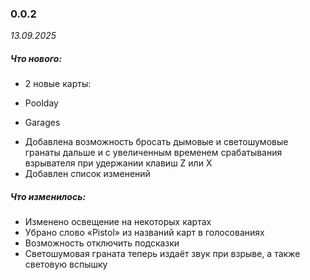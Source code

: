 ### 0.0.2

*13.09.2025*

##### **Что нового:**

* 2 новые карты:

- Poolday

- Garages

* Добавлена ​​возможность бросать дымовые и светошумовые гранаты дальше и с увеличенным временем срабатывания взрывателя при удержании клавиш Z или X
* Добавлен список изменений

##### **Что изменилось:**

* Изменено освещение на некоторых картах
* Убрано слово «Pistol» из названий карт в голосованиях
* Возможность отключить подсказки
* Светошумовая граната теперь издаёт звук при взрыве, а также световую вспышку
